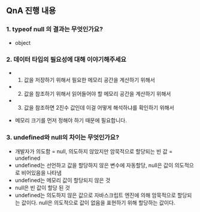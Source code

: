 ## QnA 진행 내용

### 1. typeof null 의 결과는 무엇인가요?

- object

### 2. 데이터 타입의 필요성에 대해 이야기해주세요

- 1. 값을 저장하기 위해서 필요한 메모리 공간을 계산하기 위해서
- 2. 값을 참조하기 위해서 읽어들어야 할 메모리 공간을 계산하기 위해서
- 3. 값을 참조하면 2진수 값인데 이걸 어떻게 해석하냐를 확인하기 위해서

- 메모리 크기를 먼저 정해야 하기 때문에 필요합니다.

### 3. undefined와 null의 차이는 무엇인가요?

- 개발자가 의도함 = null, 의도하지 않았지만 암묵적으로 할당되는 빈 값 = undefined
- undefined는 선언하고 값을 할당하지 않은 변수에 자동할당, null은 값이 의도적으로 비어있음을 나타냄
- undefined는 메모리 값이 할당되지 않은 것
- null은 빈 값이 할당 된 것
- undefined는 의도하지 않은 값으로 자바스크립트 엔진에 의해 암묵적으로 할당되는 값이다. null은 의도적으로 값이 없음을 표현하기 위해 할당하는 값이다.
